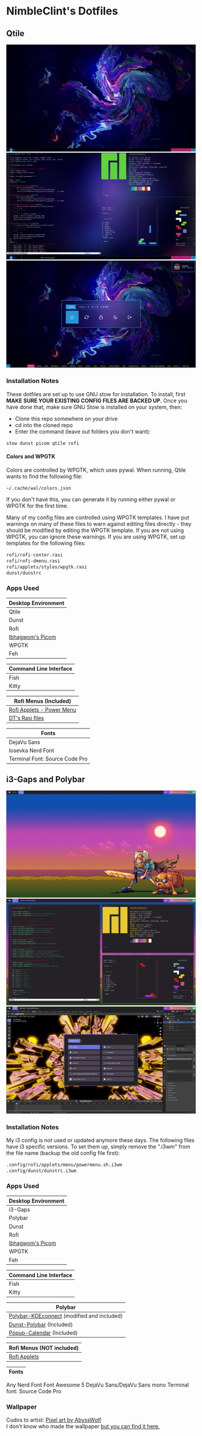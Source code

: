 # NimbleClint's Dotfiles
## Qtile
![NimbleClint's qtile Desktop](screenshots/qtileScreenshots/fluidSim_desktop.png)
![NimbleClint's qtile Terminals](screenshots/qtileScreenshots/fluidSim_terminals.png)
![NimbleClint's qtile Menus](screenshots/qtileScreenshots/fluidSim_menus.png)


### Installation Notes
These dotfiles are set up to use GNU stow for installation. To install, first **MAKE SURE YOUR EXISTING CONFIG FILES ARE BACKED UP.** Once you have done that, make sure GNU Stow is installed on your system, then:
- Clone this repo somewhere on your drive
- cd into the cloned repo
- Enter the command (leave out folders you don't want):

~~~~
stow dunst picom qtile rofi
~~~~

#### Colors and WPGTK
Colors are controlled by WPGTK, which uses pywal. When running, Qtile wants to find the following file:

~~~~
~/.cache/wal/colors.json
~~~~

If you don't have this, you can generate it by running either pywal or WPGTK for the first time.  

Many of my config files are controlled using WPGTK templates. I have put warnings on many of these files to warn against editing files directly - they should be modified by editing the WPGTK template. If you are not using WPGTK, you can ignore these warnings. If you are using WPGTK, set up templates for the following files:

~~~~
rofi/rofi-center.rasi
rofi/rofi-dmenu.rasi
rofi/applets/styles/wpgtk.rasi
dunst/dunstrc
~~~~


### Apps Used
Desktop Environment |
---- |
Qtile |
Dunst |
Rofi |
[Ibhagwom's Picom](https://github.com/ibhagwan/picom) |
WPGTK |
Feh |

Command Line Interface |
---- |
Fish |
Kitty |

Rofi Menus (Included)|
---- |
[Rofi Applets - Power Menu](https://github.com/adi1090x/rofi) |
[DT's Rasi files](https://gitlab.com/dwt1/dotfiles/-/tree/master/.config/rofi/themes) |

Fonts |
---- |
DejaVu Sans |
Iosevka Nerd Font |
Terminal Font: Source Code Pro |


## i3-Gaps and Polybar
![NimbleClint's i3 Desktop](screenshots/i3screenshots/adventureTime_i3Polybar_desktop.png)
![NimbleClint's i3 Terminals](screenshots/i3screenshots/adventureTime_i3Polybar_terminals.png)
![NimbleClint's i3 Menus](screenshots/i3screenshots/adventureTime_i3Polybar_blender.png)


### Installation Notes
My i3 config is not used or updated anymore these days. The following files have i3 specific versions. To set them up, simply remove the ".i3wm" from the file name (backup the old config file first):

~~~~
.config/rofi/applets/menu/powermenu.sh.i3wm
.config/dunst/dunstrc.i3wm
~~~~


### Apps Used
Desktop Environment |
---- |
i3-Gaps |
Polybar |
Dunst |
Rofi |
[Ibhagwom's Picom](https://github.com/ibhagwan/picom) |
WPGTK |
Feh |

Command Line Interface |
---- |
Fish |
Kitty |

Polybar |
---- |
[Polybar-KDEconnect](https://github.com/haideralipunjabi/polybar-kdeconnect) (modified and included) |
[Dunst-Polybar](https://github.com/JeanEdouardKevin/dunst-polybar) (Included) |
[Popup-Calendar](https://github.com/polybar/polybar-scripts/tree/master/polybar-scripts/popup-calendar) (Included) |

Rofi Menus (NOT included) |
---- |
[Rofi Applets](https://github.com/adi1090x/rofi) |

Fonts |
---- |
Any Nerd Font
Font Awesome 5
DejaVu Sans/DejaVu Sans mono
Terminal font: Source Code Pro


### Wallpaper
Cudos to artist: [Pixel art by AbyssWolf](https://www.deviantart.com/abysswolf/art/Finn-and-Jake-382050723)  
I don't know who made the wallpaper [but you can find it here.](https://cdn.wallpapersafari.com/88/29/AJvlRT.jpg)


